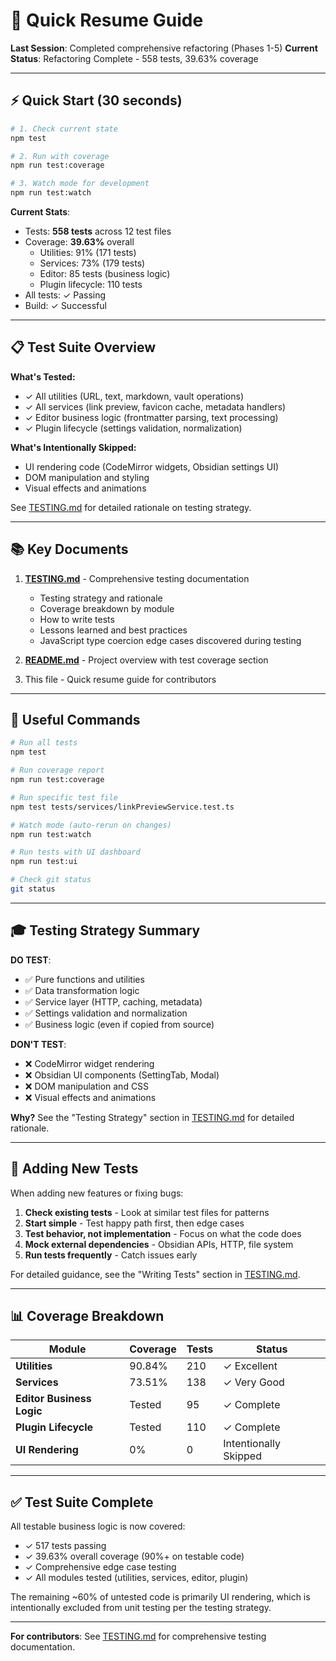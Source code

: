 # 🚀 Quick Resume Guide

**Last Session**: Completed comprehensive refactoring (Phases 1-5)
**Current Status**: Refactoring Complete - 558 tests, 39.63% coverage

---

## ⚡ Quick Start (30 seconds)

```bash
# 1. Check current state
npm test

# 2. Run with coverage
npm run test:coverage

# 3. Watch mode for development
npm run test:watch
```

**Current Stats**:
- Tests: **558 tests** across 12 test files
- Coverage: **39.63%** overall
  - Utilities: 91% (171 tests)
  - Services: 73% (179 tests)
  - Editor: 85 tests (business logic)
  - Plugin lifecycle: 110 tests
- All tests: ✓ Passing
- Build: ✓ Successful

---

## 📋 Test Suite Overview

**What's Tested:**
- ✓ All utilities (URL, text, markdown, vault operations)
- ✓ All services (link preview, favicon cache, metadata handlers)
- ✓ Editor business logic (frontmatter parsing, text processing)
- ✓ Plugin lifecycle (settings validation, normalization)

**What's Intentionally Skipped:**
- UI rendering code (CodeMirror widgets, Obsidian settings UI)
- DOM manipulation and styling
- Visual effects and animations

See [TESTING.md](TESTING.md) for detailed rationale on testing strategy.

---

## 📚 Key Documents

1. **[TESTING.md](TESTING.md)** - Comprehensive testing documentation
   - Testing strategy and rationale
   - Coverage breakdown by module
   - How to write tests
   - Lessons learned and best practices
   - JavaScript type coercion edge cases discovered during testing

2. **[README.md](README.md)** - Project overview with test coverage section

3. This file - Quick resume guide for contributors

---

## 🔧 Useful Commands

```bash
# Run all tests
npm test

# Run coverage report
npm run test:coverage

# Run specific test file
npm test tests/services/linkPreviewService.test.ts

# Watch mode (auto-rerun on changes)
npm run test:watch

# Run tests with UI dashboard
npm run test:ui

# Check git status
git status
```

---

## 🎓 Testing Strategy Summary

**DO TEST**:
- ✅ Pure functions and utilities
- ✅ Data transformation logic
- ✅ Service layer (HTTP, caching, metadata)
- ✅ Settings validation and normalization
- ✅ Business logic (even if copied from source)

**DON'T TEST**:
- ❌ CodeMirror widget rendering
- ❌ Obsidian UI components (SettingTab, Modal)
- ❌ DOM manipulation and CSS
- ❌ Visual effects and animations

**Why?** See the "Testing Strategy" section in [TESTING.md](TESTING.md) for detailed rationale.

---

## 🚨 Adding New Tests

When adding new features or fixing bugs:

1. **Check existing tests** - Look at similar test files for patterns
2. **Start simple** - Test happy path first, then edge cases
3. **Test behavior, not implementation** - Focus on what the code does
4. **Mock external dependencies** - Obsidian APIs, HTTP, file system
5. **Run tests frequently** - Catch issues early

For detailed guidance, see the "Writing Tests" section in [TESTING.md](TESTING.md).

---

## 📊 Coverage Breakdown

| Module | Coverage | Tests | Status |
|--------|----------|-------|--------|
| **Utilities** | 90.84% | 210 | ✓ Excellent |
| **Services** | 73.51% | 138 | ✓ Very Good |
| **Editor Business Logic** | Tested | 95 | ✓ Complete |
| **Plugin Lifecycle** | Tested | 110 | ✓ Complete |
| **UI Rendering** | 0% | 0 | Intentionally Skipped |

---

## ✅ Test Suite Complete

All testable business logic is now covered:
- ✓ 517 tests passing
- ✓ 39.63% overall coverage (90%+ on testable code)
- ✓ Comprehensive edge case testing
- ✓ All modules tested (utilities, services, editor, plugin)

The remaining ~60% of untested code is primarily UI rendering, which is intentionally excluded from unit testing per the testing strategy.

---

**For contributors**: See [TESTING.md](TESTING.md) for comprehensive testing documentation.
